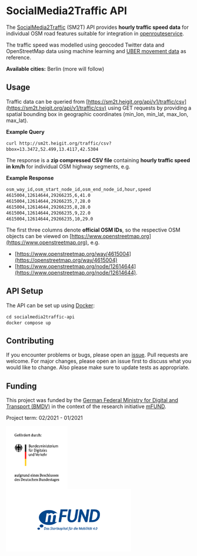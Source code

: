 # SocialMedia2Traffic API

The [SocialMedia2Traffic](https://heigit.org/de/new-mfund-project-start-of-socialmedia2traffic-derivation-of-traffic-information-from-social-media-data-2/) (SM2T) API provides **hourly traffic speed data** for individual OSM road features suitable for integration in [openrouteservice](https://openrouteservice.org).

The traffic speed was modelled using geocoded Twitter data and OpenStreetMap data using machine learning and [UBER movement data](https://movement.uber.com/?lang=en-US) as reference.

**Available cities:** Berlin (more will follow)

## Usage

Traffic data can be queried from [https://sm2t.heigit.org/api/v1/traffic/csv](https://sm2t.heigit.org/api/v1/traffic/csv) using GET requests by providing a spatial bounding box in geographic coordinates (min_lon, min_lat, max_lon, max_lat).

**Example Query**

```
curl http://sm2t.heigit.org/traffic/csv?bbox=13.3472,52.499,13.4117,42.5304
```

The response is a **zip compressed CSV file** containing **hourly traffic speed in km/h** for individual OSM highway segments, e.g.

**Example Response**

```
osm_way_id,osm_start_node_id,osm_end_node_id,hour,speed
4615004,12614644,29266235,6,41.0
4615004,12614644,29266235,7,28.0
4615004,12614644,29266235,8,28.0
4615004,12614644,29266235,9,22.0
4615004,12614644,29266235,10,29.0
```

The first three columns denote **official OSM IDs**, so the respective OSM objects can be viewed on [https://www.openstreetmap.org](https://www.openstreetmap.org), e.g.
- [https://www.openstreetmap.org/way/4615004](https://openstreetmap.org/way/4615004)
- [https://www.openstreetmap.org/node/12614644](https://www.openstreetmap.org/node/12614644).

## API Setup

The API can be set up using [Docker](https://www.docker.com/):

```
cd socialmedia2traffic-api
docker compose up
```

## Contributing

If you encounter problems or bugs, please open an [issue](https://github.com/GIScience/socialmedia2traffic-api/issues). Pull requests are welcome. For major changes, please open an issue first to discuss what you would like to change. Also please make sure to update tests as appropriate.

## Funding

This project was funded by the [German Federal Ministry for Digital and Transport (BMDV)](https://www.bmvi.de/EN/Home/home.html) in the context of the research initiative [mFUND](https://www.bmvi.de/EN/Topics/Digital-Matters/mFund/mFund.html).

Project term: 02/2021 - 01/2021

<p float="left">
<img src="./img/bmdv.png" height=170 align="middle" />
<img src="./img/mfund.jpg" height=170 align="middle" />
</p>
